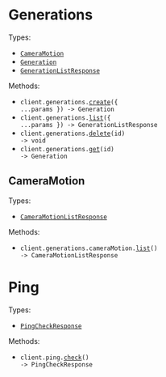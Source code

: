 # Generations

Types:

- <code><a href="./src/resources/generations/generations.ts">CameraMotion</a></code>
- <code><a href="./src/resources/generations/generations.ts">Generation</a></code>
- <code><a href="./src/resources/generations/generations.ts">GenerationListResponse</a></code>

Methods:

- <code title="post /generations">client.generations.<a href="./src/resources/generations/generations.ts">create</a>({ ...params }) -> Generation</code>
- <code title="get /generations">client.generations.<a href="./src/resources/generations/generations.ts">list</a>({ ...params }) -> GenerationListResponse</code>
- <code title="delete /generations/{id}">client.generations.<a href="./src/resources/generations/generations.ts">delete</a>(id) -> void</code>
- <code title="get /generations/{id}">client.generations.<a href="./src/resources/generations/generations.ts">get</a>(id) -> Generation</code>

## CameraMotion

Types:

- <code><a href="./src/resources/generations/camera-motion.ts">CameraMotionListResponse</a></code>

Methods:

- <code title="get /generations/camera_motion/list">client.generations.cameraMotion.<a href="./src/resources/generations/camera-motion.ts">list</a>() -> CameraMotionListResponse</code>

# Ping

Types:

- <code><a href="./src/resources/ping.ts">PingCheckResponse</a></code>

Methods:

- <code title="get /ping">client.ping.<a href="./src/resources/ping.ts">check</a>() -> PingCheckResponse</code>
